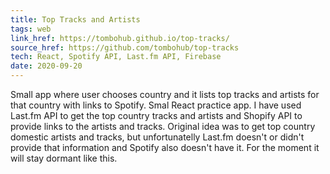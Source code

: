 ```yaml
---
title: Top Tracks and Artists
tags: web
link_href: https://tombohub.github.io/top-tracks/
source_href: https://github.com/tombohub/top-tracks
tech: React, Spotify API, Last.fm API, Firebase
date: 2020-09-20
---
```

Small app where user chooses country and it lists top tracks and artists for that country with links to Spotify. Smal React practice app. I have used Last.fm API to get the top country tracks and artists and Shopify API to provide links to the artists and tracks. Original idea was to get top country domestic artists and tracks, but unfortunatelly Last.fm doesn't or didn't provide that information and Spotify also doesn't have it. For the moment it will stay dormant like this. 